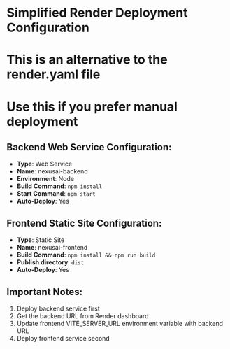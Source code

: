 # Simplified Render Deployment Configuration

# This is an alternative to the render.yaml file
# Use this if you prefer manual deployment

## Backend Web Service Configuration:
- **Type**: Web Service
- **Name**: nexusai-backend
- **Environment**: Node
- **Build Command**: `npm install`
- **Start Command**: `npm start`
- **Auto-Deploy**: Yes

## Frontend Static Site Configuration:
- **Type**: Static Site  
- **Name**: nexusai-frontend
- **Build Command**: `npm install && npm run build`
- **Publish directory**: `dist`
- **Auto-Deploy**: Yes

## Important Notes:
1. Deploy backend service first
2. Get the backend URL from Render dashboard
3. Update frontend VITE_SERVER_URL environment variable with backend URL
4. Deploy frontend service second